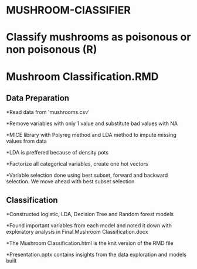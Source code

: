 # MUSHROOM-ClASSIFIER
# Classify mushrooms as poisonous or non poisonous (R)

# Mushroom Classification.RMD

## Data Preparation

*Read data from 'mushrooms.csv'

*Remove variables with only 1 value and substitute bad values with NA

*MICE library with Polyreg method and LDA method to impute missing values from data

*LDA is preffered because of density pots

*Factorize all categorical variables, create one hot vectors

*Variable selection done using best subset, forward and backward selection. We move ahead with best subset selection

## Classification

*Constructed logistic, LDA, Decision Tree and Random forest models

*Found important variables from each model and noted it down with exploratory analysis in Final.Mushroom Classification.docx

*The Mushroom Classification.html is the knit version of the RMD file

*Presentation.pptx contains insights from the data exploration and models built
